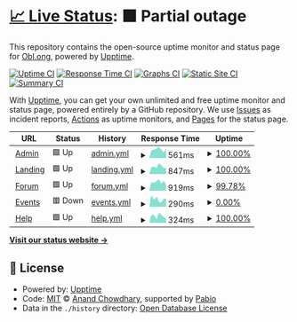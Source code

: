 # [📈 Live Status](https://status.oblong.dev): <!--live status--> **🟧 Partial outage**

This repository contains the open-source uptime monitor and status page for [Obl.ong](https://obl.ong), powered by [Upptime](https://github.com/upptime/upptime).

[![Uptime CI](https://github.com/obl-ong/status-2/workflows/Uptime%20CI/badge.svg)](https://github.com/obl-ong/status-2/actions?query=workflow%3A%22Uptime+CI%22)
[![Response Time CI](https://github.com/obl-ong/status-2/workflows/Response%20Time%20CI/badge.svg)](https://github.com/obl-ong/status-2/actions?query=workflow%3A%22Response+Time+CI%22)
[![Graphs CI](https://github.com/obl-ong/status-2/workflows/Graphs%20CI/badge.svg)](https://github.com/obl-ong/status-2/actions?query=workflow%3A%22Graphs+CI%22)
[![Static Site CI](https://github.com/obl-ong/status-2/workflows/Static%20Site%20CI/badge.svg)](https://github.com/obl-ong/status-2/actions?query=workflow%3A%22Static+Site+CI%22)
[![Summary CI](https://github.com/obl-ong/status-2/workflows/Summary%20CI/badge.svg)](https://github.com/obl-ong/status-2/actions?query=workflow%3A%22Summary+CI%22)

With [Upptime](https://upptime.js.org), you can get your own unlimited and free uptime monitor and status page, powered entirely by a GitHub repository. We use [Issues](https://github.com/obl-ong/status-2/issues) as incident reports, [Actions](https://github.com/obl-ong/status-2/actions) as uptime monitors, and [Pages](https://status.oblong.dev) for the status page.

<!--start: status pages-->
<!-- This summary is generated by Upptime (https://github.com/upptime/upptime) -->
<!-- Do not edit this manually, your changes will be overwritten -->
<!-- prettier-ignore -->
| URL | Status | History | Response Time | Uptime |
| --- | ------ | ------- | ------------- | ------ |
| <img alt="" src="https://icons.duckduckgo.com/ip3/admin.obl.ong.ico" height="13"> [Admin](https://admin.obl.ong/up) | 🟩 Up | [admin.yml](https://github.com/obl-ong/status-2/commits/HEAD/history/admin.yml) | <details><summary><img alt="Response time graph" src="./graphs/admin/response-time-week.png" height="20"> 561ms</summary><br><a href="https://status.oblong.dev/history/admin"><img alt="Response time 1076" src="https://img.shields.io/endpoint?url=https%3A%2F%2Fraw.githubusercontent.com%2Fobl-ong%2Fstatus-2%2FHEAD%2Fapi%2Fadmin%2Fresponse-time.json"></a><br><a href="https://status.oblong.dev/history/admin"><img alt="24-hour response time 238" src="https://img.shields.io/endpoint?url=https%3A%2F%2Fraw.githubusercontent.com%2Fobl-ong%2Fstatus-2%2FHEAD%2Fapi%2Fadmin%2Fresponse-time-day.json"></a><br><a href="https://status.oblong.dev/history/admin"><img alt="7-day response time 561" src="https://img.shields.io/endpoint?url=https%3A%2F%2Fraw.githubusercontent.com%2Fobl-ong%2Fstatus-2%2FHEAD%2Fapi%2Fadmin%2Fresponse-time-week.json"></a><br><a href="https://status.oblong.dev/history/admin"><img alt="30-day response time 544" src="https://img.shields.io/endpoint?url=https%3A%2F%2Fraw.githubusercontent.com%2Fobl-ong%2Fstatus-2%2FHEAD%2Fapi%2Fadmin%2Fresponse-time-month.json"></a><br><a href="https://status.oblong.dev/history/admin"><img alt="1-year response time 1076" src="https://img.shields.io/endpoint?url=https%3A%2F%2Fraw.githubusercontent.com%2Fobl-ong%2Fstatus-2%2FHEAD%2Fapi%2Fadmin%2Fresponse-time-year.json"></a></details> | <details><summary><a href="https://status.oblong.dev/history/admin">100.00%</a></summary><a href="https://status.oblong.dev/history/admin"><img alt="All-time uptime 97.29%" src="https://img.shields.io/endpoint?url=https%3A%2F%2Fraw.githubusercontent.com%2Fobl-ong%2Fstatus-2%2FHEAD%2Fapi%2Fadmin%2Fuptime.json"></a><br><a href="https://status.oblong.dev/history/admin"><img alt="24-hour uptime 100.00%" src="https://img.shields.io/endpoint?url=https%3A%2F%2Fraw.githubusercontent.com%2Fobl-ong%2Fstatus-2%2FHEAD%2Fapi%2Fadmin%2Fuptime-day.json"></a><br><a href="https://status.oblong.dev/history/admin"><img alt="7-day uptime 100.00%" src="https://img.shields.io/endpoint?url=https%3A%2F%2Fraw.githubusercontent.com%2Fobl-ong%2Fstatus-2%2FHEAD%2Fapi%2Fadmin%2Fuptime-week.json"></a><br><a href="https://status.oblong.dev/history/admin"><img alt="30-day uptime 99.98%" src="https://img.shields.io/endpoint?url=https%3A%2F%2Fraw.githubusercontent.com%2Fobl-ong%2Fstatus-2%2FHEAD%2Fapi%2Fadmin%2Fuptime-month.json"></a><br><a href="https://status.oblong.dev/history/admin"><img alt="1-year uptime 97.29%" src="https://img.shields.io/endpoint?url=https%3A%2F%2Fraw.githubusercontent.com%2Fobl-ong%2Fstatus-2%2FHEAD%2Fapi%2Fadmin%2Fuptime-year.json"></a></details>
| <img alt="" src="https://icons.duckduckgo.com/ip3/obl.ong.ico" height="13"> [Landing](https://obl.ong) | 🟩 Up | [landing.yml](https://github.com/obl-ong/status-2/commits/HEAD/history/landing.yml) | <details><summary><img alt="Response time graph" src="./graphs/landing/response-time-week.png" height="20"> 847ms</summary><br><a href="https://status.oblong.dev/history/landing"><img alt="Response time 833" src="https://img.shields.io/endpoint?url=https%3A%2F%2Fraw.githubusercontent.com%2Fobl-ong%2Fstatus-2%2FHEAD%2Fapi%2Flanding%2Fresponse-time.json"></a><br><a href="https://status.oblong.dev/history/landing"><img alt="24-hour response time 330" src="https://img.shields.io/endpoint?url=https%3A%2F%2Fraw.githubusercontent.com%2Fobl-ong%2Fstatus-2%2FHEAD%2Fapi%2Flanding%2Fresponse-time-day.json"></a><br><a href="https://status.oblong.dev/history/landing"><img alt="7-day response time 847" src="https://img.shields.io/endpoint?url=https%3A%2F%2Fraw.githubusercontent.com%2Fobl-ong%2Fstatus-2%2FHEAD%2Fapi%2Flanding%2Fresponse-time-week.json"></a><br><a href="https://status.oblong.dev/history/landing"><img alt="30-day response time 816" src="https://img.shields.io/endpoint?url=https%3A%2F%2Fraw.githubusercontent.com%2Fobl-ong%2Fstatus-2%2FHEAD%2Fapi%2Flanding%2Fresponse-time-month.json"></a><br><a href="https://status.oblong.dev/history/landing"><img alt="1-year response time 833" src="https://img.shields.io/endpoint?url=https%3A%2F%2Fraw.githubusercontent.com%2Fobl-ong%2Fstatus-2%2FHEAD%2Fapi%2Flanding%2Fresponse-time-year.json"></a></details> | <details><summary><a href="https://status.oblong.dev/history/landing">100.00%</a></summary><a href="https://status.oblong.dev/history/landing"><img alt="All-time uptime 99.59%" src="https://img.shields.io/endpoint?url=https%3A%2F%2Fraw.githubusercontent.com%2Fobl-ong%2Fstatus-2%2FHEAD%2Fapi%2Flanding%2Fuptime.json"></a><br><a href="https://status.oblong.dev/history/landing"><img alt="24-hour uptime 100.00%" src="https://img.shields.io/endpoint?url=https%3A%2F%2Fraw.githubusercontent.com%2Fobl-ong%2Fstatus-2%2FHEAD%2Fapi%2Flanding%2Fuptime-day.json"></a><br><a href="https://status.oblong.dev/history/landing"><img alt="7-day uptime 100.00%" src="https://img.shields.io/endpoint?url=https%3A%2F%2Fraw.githubusercontent.com%2Fobl-ong%2Fstatus-2%2FHEAD%2Fapi%2Flanding%2Fuptime-week.json"></a><br><a href="https://status.oblong.dev/history/landing"><img alt="30-day uptime 99.98%" src="https://img.shields.io/endpoint?url=https%3A%2F%2Fraw.githubusercontent.com%2Fobl-ong%2Fstatus-2%2FHEAD%2Fapi%2Flanding%2Fuptime-month.json"></a><br><a href="https://status.oblong.dev/history/landing"><img alt="1-year uptime 99.59%" src="https://img.shields.io/endpoint?url=https%3A%2F%2Fraw.githubusercontent.com%2Fobl-ong%2Fstatus-2%2FHEAD%2Fapi%2Flanding%2Fuptime-year.json"></a></details>
| <img alt="" src="https://icons.duckduckgo.com/ip3/forum.obl.ong.ico" height="13"> [Forum](https://forum.obl.ong) | 🟩 Up | [forum.yml](https://github.com/obl-ong/status-2/commits/HEAD/history/forum.yml) | <details><summary><img alt="Response time graph" src="./graphs/forum/response-time-week.png" height="20"> 919ms</summary><br><a href="https://status.oblong.dev/history/forum"><img alt="Response time 2254" src="https://img.shields.io/endpoint?url=https%3A%2F%2Fraw.githubusercontent.com%2Fobl-ong%2Fstatus-2%2FHEAD%2Fapi%2Fforum%2Fresponse-time.json"></a><br><a href="https://status.oblong.dev/history/forum"><img alt="24-hour response time 1235" src="https://img.shields.io/endpoint?url=https%3A%2F%2Fraw.githubusercontent.com%2Fobl-ong%2Fstatus-2%2FHEAD%2Fapi%2Fforum%2Fresponse-time-day.json"></a><br><a href="https://status.oblong.dev/history/forum"><img alt="7-day response time 919" src="https://img.shields.io/endpoint?url=https%3A%2F%2Fraw.githubusercontent.com%2Fobl-ong%2Fstatus-2%2FHEAD%2Fapi%2Fforum%2Fresponse-time-week.json"></a><br><a href="https://status.oblong.dev/history/forum"><img alt="30-day response time 897" src="https://img.shields.io/endpoint?url=https%3A%2F%2Fraw.githubusercontent.com%2Fobl-ong%2Fstatus-2%2FHEAD%2Fapi%2Fforum%2Fresponse-time-month.json"></a><br><a href="https://status.oblong.dev/history/forum"><img alt="1-year response time 2254" src="https://img.shields.io/endpoint?url=https%3A%2F%2Fraw.githubusercontent.com%2Fobl-ong%2Fstatus-2%2FHEAD%2Fapi%2Fforum%2Fresponse-time-year.json"></a></details> | <details><summary><a href="https://status.oblong.dev/history/forum">99.78%</a></summary><a href="https://status.oblong.dev/history/forum"><img alt="All-time uptime 96.75%" src="https://img.shields.io/endpoint?url=https%3A%2F%2Fraw.githubusercontent.com%2Fobl-ong%2Fstatus-2%2FHEAD%2Fapi%2Fforum%2Fuptime.json"></a><br><a href="https://status.oblong.dev/history/forum"><img alt="24-hour uptime 98.43%" src="https://img.shields.io/endpoint?url=https%3A%2F%2Fraw.githubusercontent.com%2Fobl-ong%2Fstatus-2%2FHEAD%2Fapi%2Fforum%2Fuptime-day.json"></a><br><a href="https://status.oblong.dev/history/forum"><img alt="7-day uptime 99.78%" src="https://img.shields.io/endpoint?url=https%3A%2F%2Fraw.githubusercontent.com%2Fobl-ong%2Fstatus-2%2FHEAD%2Fapi%2Fforum%2Fuptime-week.json"></a><br><a href="https://status.oblong.dev/history/forum"><img alt="30-day uptime 99.93%" src="https://img.shields.io/endpoint?url=https%3A%2F%2Fraw.githubusercontent.com%2Fobl-ong%2Fstatus-2%2FHEAD%2Fapi%2Fforum%2Fuptime-month.json"></a><br><a href="https://status.oblong.dev/history/forum"><img alt="1-year uptime 96.75%" src="https://img.shields.io/endpoint?url=https%3A%2F%2Fraw.githubusercontent.com%2Fobl-ong%2Fstatus-2%2FHEAD%2Fapi%2Fforum%2Fuptime-year.json"></a></details>
| <img alt="" src="https://icons.duckduckgo.com/ip3/events.obl.ong.ico" height="13"> [Events](https://events.obl.ong) | 🟥 Down | [events.yml](https://github.com/obl-ong/status-2/commits/HEAD/history/events.yml) | <details><summary><img alt="Response time graph" src="./graphs/events/response-time-week.png" height="20"> 290ms</summary><br><a href="https://status.oblong.dev/history/events"><img alt="Response time 415" src="https://img.shields.io/endpoint?url=https%3A%2F%2Fraw.githubusercontent.com%2Fobl-ong%2Fstatus-2%2FHEAD%2Fapi%2Fevents%2Fresponse-time.json"></a><br><a href="https://status.oblong.dev/history/events"><img alt="24-hour response time 127" src="https://img.shields.io/endpoint?url=https%3A%2F%2Fraw.githubusercontent.com%2Fobl-ong%2Fstatus-2%2FHEAD%2Fapi%2Fevents%2Fresponse-time-day.json"></a><br><a href="https://status.oblong.dev/history/events"><img alt="7-day response time 290" src="https://img.shields.io/endpoint?url=https%3A%2F%2Fraw.githubusercontent.com%2Fobl-ong%2Fstatus-2%2FHEAD%2Fapi%2Fevents%2Fresponse-time-week.json"></a><br><a href="https://status.oblong.dev/history/events"><img alt="30-day response time 406" src="https://img.shields.io/endpoint?url=https%3A%2F%2Fraw.githubusercontent.com%2Fobl-ong%2Fstatus-2%2FHEAD%2Fapi%2Fevents%2Fresponse-time-month.json"></a><br><a href="https://status.oblong.dev/history/events"><img alt="1-year response time 415" src="https://img.shields.io/endpoint?url=https%3A%2F%2Fraw.githubusercontent.com%2Fobl-ong%2Fstatus-2%2FHEAD%2Fapi%2Fevents%2Fresponse-time-year.json"></a></details> | <details><summary><a href="https://status.oblong.dev/history/events">0.00%</a></summary><a href="https://status.oblong.dev/history/events"><img alt="All-time uptime 93.15%" src="https://img.shields.io/endpoint?url=https%3A%2F%2Fraw.githubusercontent.com%2Fobl-ong%2Fstatus-2%2FHEAD%2Fapi%2Fevents%2Fuptime.json"></a><br><a href="https://status.oblong.dev/history/events"><img alt="24-hour uptime 0.00%" src="https://img.shields.io/endpoint?url=https%3A%2F%2Fraw.githubusercontent.com%2Fobl-ong%2Fstatus-2%2FHEAD%2Fapi%2Fevents%2Fuptime-day.json"></a><br><a href="https://status.oblong.dev/history/events"><img alt="7-day uptime 0.00%" src="https://img.shields.io/endpoint?url=https%3A%2F%2Fraw.githubusercontent.com%2Fobl-ong%2Fstatus-2%2FHEAD%2Fapi%2Fevents%2Fuptime-week.json"></a><br><a href="https://status.oblong.dev/history/events"><img alt="30-day uptime 47.03%" src="https://img.shields.io/endpoint?url=https%3A%2F%2Fraw.githubusercontent.com%2Fobl-ong%2Fstatus-2%2FHEAD%2Fapi%2Fevents%2Fuptime-month.json"></a><br><a href="https://status.oblong.dev/history/events"><img alt="1-year uptime 93.15%" src="https://img.shields.io/endpoint?url=https%3A%2F%2Fraw.githubusercontent.com%2Fobl-ong%2Fstatus-2%2FHEAD%2Fapi%2Fevents%2Fuptime-year.json"></a></details>
| <img alt="" src="https://icons.duckduckgo.com/ip3/help.obl.ong.ico" height="13"> [Help](https://help.obl.ong) | 🟩 Up | [help.yml](https://github.com/obl-ong/status-2/commits/HEAD/history/help.yml) | <details><summary><img alt="Response time graph" src="./graphs/help/response-time-week.png" height="20"> 324ms</summary><br><a href="https://status.oblong.dev/history/help"><img alt="Response time 452" src="https://img.shields.io/endpoint?url=https%3A%2F%2Fraw.githubusercontent.com%2Fobl-ong%2Fstatus-2%2FHEAD%2Fapi%2Fhelp%2Fresponse-time.json"></a><br><a href="https://status.oblong.dev/history/help"><img alt="24-hour response time 193" src="https://img.shields.io/endpoint?url=https%3A%2F%2Fraw.githubusercontent.com%2Fobl-ong%2Fstatus-2%2FHEAD%2Fapi%2Fhelp%2Fresponse-time-day.json"></a><br><a href="https://status.oblong.dev/history/help"><img alt="7-day response time 324" src="https://img.shields.io/endpoint?url=https%3A%2F%2Fraw.githubusercontent.com%2Fobl-ong%2Fstatus-2%2FHEAD%2Fapi%2Fhelp%2Fresponse-time-week.json"></a><br><a href="https://status.oblong.dev/history/help"><img alt="30-day response time 456" src="https://img.shields.io/endpoint?url=https%3A%2F%2Fraw.githubusercontent.com%2Fobl-ong%2Fstatus-2%2FHEAD%2Fapi%2Fhelp%2Fresponse-time-month.json"></a><br><a href="https://status.oblong.dev/history/help"><img alt="1-year response time 452" src="https://img.shields.io/endpoint?url=https%3A%2F%2Fraw.githubusercontent.com%2Fobl-ong%2Fstatus-2%2FHEAD%2Fapi%2Fhelp%2Fresponse-time-year.json"></a></details> | <details><summary><a href="https://status.oblong.dev/history/help">100.00%</a></summary><a href="https://status.oblong.dev/history/help"><img alt="All-time uptime 99.61%" src="https://img.shields.io/endpoint?url=https%3A%2F%2Fraw.githubusercontent.com%2Fobl-ong%2Fstatus-2%2FHEAD%2Fapi%2Fhelp%2Fuptime.json"></a><br><a href="https://status.oblong.dev/history/help"><img alt="24-hour uptime 100.00%" src="https://img.shields.io/endpoint?url=https%3A%2F%2Fraw.githubusercontent.com%2Fobl-ong%2Fstatus-2%2FHEAD%2Fapi%2Fhelp%2Fuptime-day.json"></a><br><a href="https://status.oblong.dev/history/help"><img alt="7-day uptime 100.00%" src="https://img.shields.io/endpoint?url=https%3A%2F%2Fraw.githubusercontent.com%2Fobl-ong%2Fstatus-2%2FHEAD%2Fapi%2Fhelp%2Fuptime-week.json"></a><br><a href="https://status.oblong.dev/history/help"><img alt="30-day uptime 99.98%" src="https://img.shields.io/endpoint?url=https%3A%2F%2Fraw.githubusercontent.com%2Fobl-ong%2Fstatus-2%2FHEAD%2Fapi%2Fhelp%2Fuptime-month.json"></a><br><a href="https://status.oblong.dev/history/help"><img alt="1-year uptime 99.61%" src="https://img.shields.io/endpoint?url=https%3A%2F%2Fraw.githubusercontent.com%2Fobl-ong%2Fstatus-2%2FHEAD%2Fapi%2Fhelp%2Fuptime-year.json"></a></details>

<!--end: status pages-->

[**Visit our status website →**](https://status.oblong.dev)

## 📄 License

- Powered by: [Upptime](https://github.com/upptime/upptime)
- Code: [MIT](./LICENSE) © [Anand Chowdhary](https://anandchowdhary.com), supported by [Pabio](https://pabio.com)
- Data in the `./history` directory: [Open Database License](https://opendatacommons.org/licenses/odbl/1-0/)
